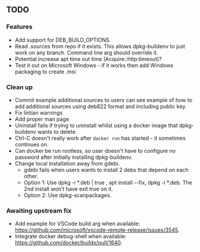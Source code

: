 ## TODO


### Features
* Add support for DEB_BUILD_OPTIONS.
* Read .sources from repo if it exists. This allows dpkg-buildenv to just work on any branch. Command line arg should override it.
* Potential increase apt time out time (Acquire::http:timeout)?
* Test it out on Microsoft Windows - if it works then add Windows packaging to create .msi
### Clean up
* Commit example additional.sources to users can see example of how to add additional sources using deb822 format and including public key.
* Fix lintian warnings
* Add proper man page
* Uninstall fails if trying to uninstall whilst using a docker image that dpkg-buildenv wants to delete.
* Ctrl-C doesn't really work after `docker run` has started - it sometimes continues on.
* Can docker be run rootless, so user doesn't have to configure no password after initially installing dpkg-buildenv.
* Change local installation away from gdebi.
    * gdebi fails when users wants to install 2 debs that depend on each other.
    * Option 1: Use dpkg -i *.deb | true , apt install --fix, dpkg -i *.deb. The 2nd install won't have exit true on it.
    * Option 2: Use dpkg-scanpackages.

### Awaiting upstream fix
* Add example for VSCode build arg when available: https://github.com/microsoft/vscode-remote-release/issues/3545.
* Integrate docker debug-shell when available: https://github.com/docker/buildx/pull/1640.